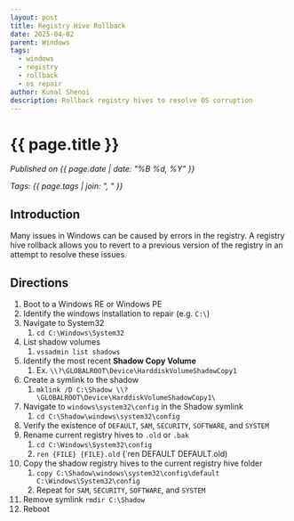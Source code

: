 ```yaml
---
layout: post
title: Registry Hive Rollback
date: 2025-04-02
parent: Windows
tags:
  - windows
  - registry
  - rollback
  - os repair
author: Kunal Shenoi
description: Rollback registry hives to resolve OS corruption
---
```



# {{ page.title }}

*Published on {{ page.date | date: "%B %d, %Y" }}*

*Tags: {{ page.tags | join: ", " }}*

## Introduction

Many issues in Windows can be caused by errors in the registry. A registry hive rollback allows you to revert to a previous version of the registry in an attempt to resolve these issues.

## Directions

1. Boot to a Windows RE or Windows PE
2. Identify the windows installation to repair (e.g. `C:\`)
3. Navigate to System32 
	1. `cd C:\Windows\System32`
4. List shadow volumes 
	1. `vssadmin list shadows`
5. Identify the most recent **Shadow Copy Volume**
	1. Ex. `\\?\GLOBALROOT\Device\HarddiskVolumeShadowCopy1`
6. Create a symlink to the shadow
	1. `mklink /D C:\Shadow \\?\GLOBALROOT\Device\HarddiskVolumeShadowCopy1\`
7. Navigate to `windows\system32\config` in the Shadow symlink
	1. `cd C:\Shadow\windows\system32\config`
8. Verify the existence of `DEFAULT`, `SAM`, `SECURITY`, `SOFTWARE`, and `SYSTEM`
9. Rename current registry hives to `.old` or `.bak`
	1. `cd C:\Windows\System32\config`
	2. `ren {FILE} {FILE}.old` (`ren DEFAULT DEFAULT.old)
10. Copy the shadow registry hives to the current registry hive folder
	1. `copy C:\Shadow\windows\system32\config\default C:\Windows\System32\config`
	2. Repeat for `SAM`, `SECURITY`, `SOFTWARE`, and `SYSTEM`
11. Remove symlink `rmdir C:\Shadow`
12. Reboot